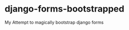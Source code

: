 django-forms-bootstrapped
=========================

My Attempt to magically bootstrap django forms
